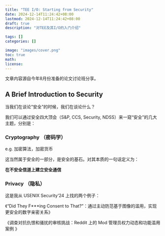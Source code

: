 ```yaml
---
title: "TEE I/O: Starting from Security"
date: 2024-12-14T11:24:42+08:00
lastmod: 2024-12-14T11:24:42+08:00
draft: true
description: "对TEE及其I/O的入门介绍"

tags: []
categories: []

image: "images/cover.png"
toc: true
math:
license:
---
```


<!--more-->

文章内容源自今年8月份准备的论文讨论班分享。



## A Brief Introduction to Security

当我们在谈论“安全”的时候，我们在谈论什么？

我们可以通过安全四大顶会（S&P, CCS, Security, NDSS）来一窥“安全”的几大主题，分别是：

### Cryptography （密码学）

e.g. 加密算法，加密货币

这当然属于安全的一部分，是安全的基石。对其本质的一句话定义为：

**在不安全信道上建立安全通信**

### Privacy （隐私）

这是我从 USENIX Security‘24 上找的两个例子：

《“Did They F***ing Consent to That?”：通过主动防范基于图像的滥用，实现更安全的数字亲密关系》

《调查对抗仇恨和骚扰的审核挑战：Reddit 上的 Mod 管理员权力动态和功能滥用案例 》





